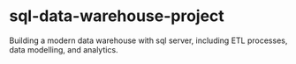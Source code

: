 # sql-data-warehouse-project
Building a modern data warehouse with sql server, including ETL processes, data modelling, and analytics.
